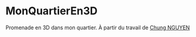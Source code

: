 # MonQuartierEn3D
Promenade en 3D dans mon quartier. À partir du travail de [Chung NGUYEN](http://chungswebsite.blogspot.fr)
